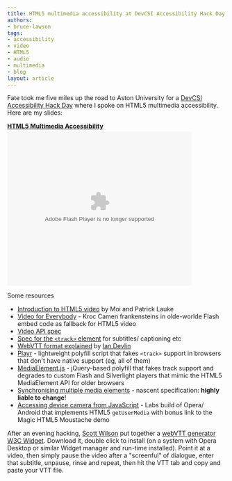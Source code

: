 ```yaml
---
title: HTML5 multimedia accessibility at DevCSI Accessibility Hack Day
authors:
- bruce-lawson
tags:
- accessibility
- video
- HTML5
- audio
- multimedia
- blog
layout: article
---
```

Fate took me five miles up the road to Aston University for a <a href="http://www.ukoln.ac.uk/events/devcsi/accessibility_hackdays/">DevCSI Accessibility Hack Day</a> where I spoke on HTML5 multimedia accessibility. Here are my slides:


<div style="width:425px" id="__ss_8377263"><strong style="display:block;margin:12px 0 4px"><a href="http://www.slideshare.net/brucelawson/html5-multimedia-accessibility" title="HTML5 Multimedia Accessibility">HTML5 Multimedia Accessibility</a></strong><object id="__sse8377263" width="425" height="355"><param name="movie" value="http://static.slidesharecdn.com/swf/ssplayer2.swf?doc=multimedia-a11y-110621092151-phpapp02&amp;stripped_title=html5-multimedia-accessibility&amp;userName=brucelawson" /><param name="allowFullScreen" value="true" /><param name="allowScriptAccess" value="never" /><embed name="__sse8377263" src="http://static.slidesharecdn.com/swf/ssplayer2.swf?doc=multimedia-a11y-110621092151-phpapp02&amp;stripped_title=html5-multimedia-accessibility&amp;userName=brucelawson" type="application/x-shockwave-flash" allowfullscreen="true" width="425" height="355" allowscriptaccess="never" /></object></div>

Some resources

<ul>
<li><a href="http://dev.opera.com/articles/view/introduction-html5-video/">Introduction to HTML5 video</a> by Moi and Patrick Lauke</li>
<li><a href="http://camendesign.com/code/video_for_everybody">Video for Everybody</a> - Kroc Camen frankensteins in olde-worlde Flash embed code as fallback for HTML5 video</li>
<li><a href="http://www.w3.org/TR/html5/video.html#media-elements">Video API spec</a></li>
<li><a href="http://www.whatwg.org/specs/web-apps/current-work/multipage/video.html#the-track-element">Spec for the <code>&lt;track&gt;</code> element</a> for subtitles/ captioning etc</li>
<li><a href="http://www.iandevlin.com/blog/2011/05/html5/webvtt-and-video-subtitles">WebVTT format explained</a> by <a href="http://twitter.com/iandevlin">Ian Devlin</a></li>
<li><a href="http://www.delphiki.com/html5/playr/">Playr</a> - lightweight polyfill script that fakes <code>&lt;track&gt;</code> support in browsers that don&#39;t have native support (eg, all of them)</li>
<li><a href="http://mediaelementjs.com/">MediaElement.js</a> - jQuery-based polyfill that fakes track support and degrades to custom Flash and Silverlight players that mimic the HTML5 MediaElement API for older browsers</li>
<li><a href="http://www.whatwg.org/specs/web-apps/current-work/multipage/video.html#synchronising-multiple-media-elements">Synchronising multiple media elements</a> - nascent specification: <strong>highly liable to change</strong>!</li>
<li><a href="http://my.opera.com/core/blog/2011/03/23/webcam-orientation-preview">Accessing device camera from JavaScript</a> - Labs build of Opera/ Android that implements HTML5 <code>getUserMedia</code> with bonus link to the Magic HTML5 Moustache demo</li>
</ul>

<p>After an evening hacking, <a href="http://twitter.com/scottbw">Scott Wilson</a> put together a <a href="http://dl.dropbox.com/u/4504633/vtt.wgt">webVTT generator W3C Widget</a>. Download it, double click to install (on a system with Opera Desktop or similar Widget manager and run-time installed). Point it at a video, then simply pause the video after a &quot;screenful&quot; of dialogue, enter that subtitle, unpause, rinse and repeat, then hit the VTT tab and copy and paste your VTT file.</p>

